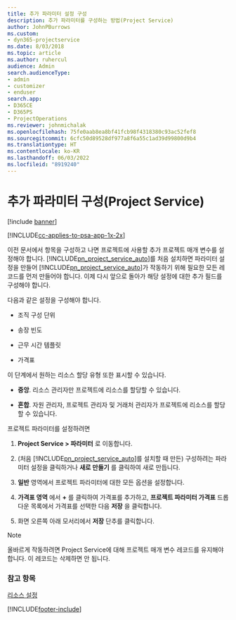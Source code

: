 ```yaml
---
title: 추가 파라미터 설정 구성
description: 추가 파라미터를 구성하는 방법(Project Service)
author: JohnPBurrows
ms.custom:
- dyn365-projectservice
ms.date: 8/03/2018
ms.topic: article
ms.author: ruhercul
audience: Admin
search.audienceType:
- admin
- customizer
- enduser
search.app:
- D365CE
- D365PS
- ProjectOperations
ms.reviewer: johnmichalak
ms.openlocfilehash: 75fe0aab8ea8bf41fcb98f4318380c93ac52fef8
ms.sourcegitcommit: 6cfc50d89528df977a8f6a55c1ad39d99800d9b4
ms.translationtype: HT
ms.contentlocale: ko-KR
ms.lasthandoff: 06/03/2022
ms.locfileid: "8919240"
---
```

# <a name="configure-additional-parameter-settings-project-service"></a>추가 파라미터 구성(Project Service)

[!include [banner](../includes/psa-now-project-operations.md)]

[!INCLUDE[cc-applies-to-psa-app-1x-2x](../includes/cc-applies-to-psa-app-1x-2x.md)]

이전 문서에서 항목을 구성하고 나면 프로젝트에 사용할 추가 프로젝트 매개 변수를 설정해야 합니다. [!INCLUDE[pn_project_service_auto](../includes/pn-project-service-auto.md)]를 처음 설치하면 파라미터 설정을 만들어 [!INCLUDE[pn_project_service_auto](../includes/pn-project-service-auto.md)]가 작동하기 위해 필요한 모든 레코드를 먼저 만들어야 합니다. 이제 다시 앞으로 돌아가 해당 설정에 대한 추가 필드를 구성해야 합니다.  
  
 다음과 같은 설정을 구성해야 합니다.  
  
-   조직 구성 단위  
  
-   송장 빈도  
  
-   근무 시간 템플릿  
  
-   가격표  
 
이 단계에서 원하는 리소스 할당 유형 또한 표시할 수 있습니다.  
  
- **중앙**. 리소스 관리자만 프로젝트에 리소스를 할당할 수 있습니다.  
  
- **혼합**. 자원 관리자, 프로젝트 관리자 및 거래처 관리자가 프로젝트에 리소스를 할당할 수 있습니다.  
  
 
프로젝트 파라미터를 설정하려면  
  
1. **Project Service > 파라미터** 로 이동합니다.  
  
2. (처음 [!INCLUDE[pn_project_service_auto](../includes/pn-project-service-auto.md)]를 설치할 때 만든) 구성하려는 파라미터 설정을 클릭하거나 **새로 만들기** 를 클릭하여 새로 만듭니다.  
  
3. **일반** 영역에서 프로젝트 파라미터에 대한 모든 옵션을 설정합니다.  
  
4. **가격표 영역** 에서 **+** 를 클릭하여 가격표를 추가하고, **프로젝트 파라미터 가격표** 드롭다운 목록에서 가격표를 선택한 다음 **저장** 을 클릭합니다.  
  
5. 화면 오른쪽 아래 모서리에서 **저장** 단추를 클릭합니다.  

> [!NOTE]
> 올바르게 작동하려면 Project Service에 대해 프로젝트 매개 변수 레코드를 유지해야 합니다. 이 레코드는 삭제하면 안 됩니다.

### <a name="see-also"></a>참고 항목  
 [리소스 설정](../psa/set-up-resources.md)


[!INCLUDE[footer-include](../includes/footer-banner.md)]
